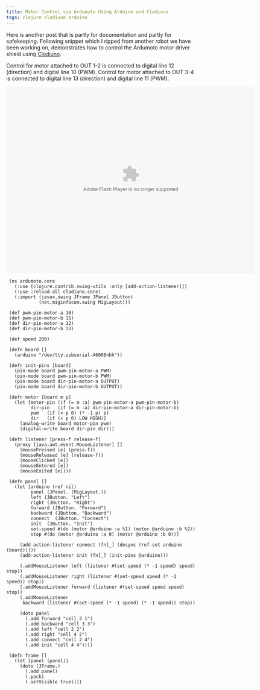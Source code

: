 ```yaml
---
title: Motor Control via Ardumoto Using Arduino and Clodiuno
tags: clojure clodiuno arduino
---
```


Here is another post that is partly for documentation and partly for
safekeeping. Following snippet which I ripped from another robot we have
been working on, demonstrates how to control the Ardumoto motor driver
shield using [Clodiuno](/clodiuno.markdown).


Control for motor attached to OUT 1-2 is connected to digital line 12
(direction) and digital line 10 (PWM). Control for motor attached to OUT
3-4 is connected to digital line 13 (direction) and digital line 11
(PWM).

<object type="application/x-shockwave-flash" width="660" height="495" data="http://www.flickr.com/apps/video/stewart.swf?v=71377" classid="clsid:D27CDB6E-AE6D-11cf-96B8-444553540000"> <param name="flashvars" value="intl_lang=en-us&photo_secret=a4c0a19562&photo_id=4667494778"></param> <param name="movie" value="http://www.flickr.com/apps/video/stewart.swf?v=71377"></param> <param name="bgcolor" value="#000000"></param> <param name="allowFullScreen" value="true"></param><embed type="application/x-shockwave-flash" src="http://www.flickr.com/apps/video/stewart.swf?v=71377" bgcolor="#000000" allowfullscreen="true" flashvars="intl_lang=en-us&photo_secret=a4c0a19562&photo_id=4667494778" height="495" width="660"></embed></object>

     (ns ardumoto.core
       (:use [clojure.contrib.swing-utils :only [add-action-listener]])
       (:use :reload-all clodiuno.core)
       (:import (javax.swing JFrame JPanel JButton)
                (net.miginfocom.swing MigLayout)))

     (def pwm-pin-motor-a 10)
     (def pwm-pin-motor-b 11)
     (def dir-pin-motor-a 12)
     (def dir-pin-motor-b 13)

     (def speed 200)

     (defn board []
       (arduino "/dev/tty.usbserial-A6008nhh"))

     (defn init-pins [board]
       (pin-mode board pwm-pin-motor-a PWM)
       (pin-mode board pwm-pin-motor-b PWM)
       (pin-mode board dir-pin-motor-a OUTPUT)
       (pin-mode board dir-pin-motor-b OUTPUT))

     (defn motor [board m p]
       (let [motor-pin (if (= m :a) pwm-pin-motor-a pwm-pin-motor-b)
             dir-pin   (if (= m :a) dir-pin-motor-a dir-pin-motor-b)
             pwm   (if (< p 0) (* -1 p) p)
             dir   (if (< p 0) LOW HIGH)]
         (analog-write board motor-pin pwm)
         (digital-write board dir-pin dir)))

     (defn listener [press-f release-f]
       (proxy [java.awt.event.MouseListener] [] 
         (mousePressed [e] (press-f))
         (mouseReleased [e] (release-f))
         (mouseClicked [e])
         (mouseEntered [e])
         (mouseExited [e])))

     (defn panel []
       (let [arduino (ref nil)
             panel (JPanel. (MigLayout.))
             left (JButton. "Left")
             right (JButton. "Right")
             forward (JButton. "Forward")
             backward (JButton. "Backward")
             connect  (JButton. "Connect")
             init  (JButton. "Init")
             set-speed #(do (motor @arduino :a %1) (motor @arduino :b %2))
             stop #(do (motor @arduino :a 0) (motor @arduino :b 0))]

         (add-action-listener connect (fn[_] (dosync (ref-set arduino (board)))))
         (add-action-listener init (fn[_] (init-pins @arduino)))

         (.addMouseListener left (listener #(set-speed (* -1 speed) speed) stop))
         (.addMouseListener right (listener #(set-speed speed (* -1 speed)) stop))
         (.addMouseListener forward (listener #(set-speed speed speed) stop))
         (.addMouseListener 
          backward (listener #(set-speed (* -1 speed) (* -1 speed)) stop))

         (doto panel
           (.add forward "cell 3 1")
           (.add backward "cell 3 3")
           (.add left "cell 2 2")
           (.add right "cell 4 2")
           (.add connect "cell 2 4")
           (.add init "cell 4 4"))))

     (defn frame []
       (let [panel (panel)]
         (doto (JFrame.)
           (.add panel)
           (.pack)
           (.setVisible true))))
